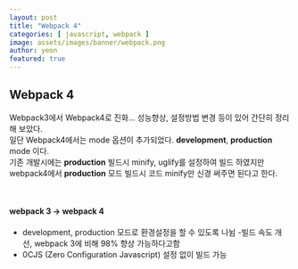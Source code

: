 ```yaml
---
layout: post
title: "Webpack 4"
categories: [ javascript, webpack ]
image: assets/images/banner/webpack.png
author: yeon
featured: true
---
```


## Webpack 4

Webpack3에서 Webpack4로 진화... 성능향상, 설정방법 변경 등이 있어 간단히 정리해 보았다. <br>
일단 Webpack4에서는 mode 옵션이 추가되었다. **development**, **production** mode 이다. <br>
기존 개발시에는 **production** 빌드시 minify, uglify를 설정하여 빌드 하였지만 webpack4에서 **production** 모드 빌드시 코드 minify만 신경 써주면 된다고 한다. <br>

<br>

#### webpack 3 -> webpack 4

- development, production 모드로 환경설정을 할 수 있도록 나뉨
-빌드 속도 개선, webpack 3에 비해 98% 향상 가능하다고함
- 0CJS (Zero Configuration Javascript) 설정 없이 빌드 가능

<br>

<br><br><br>